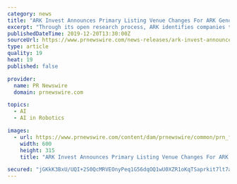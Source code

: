 ```yaml
---
category: news
title: "ARK Invest Announces Primary Listing Venue Changes For ARK Genomic Revolution ETF (ARKG) And ARK Autonomous Technology & Robotics ETF (ARKQ)"
excerpt: "Through its open research process, ARK identifies companies that it believes are leading and benefiting from cross-sector innovations such as robotics, energy storage, DNA sequencing, artificial intelligence, and blockchain technology. ARK's investment strategies include: Autonomous Technology and Robotics, Next Generation Internet, Genomic ..."
publishedDateTime: 2019-12-20T13:30:00Z
sourceUrl: https://www.prnewswire.com/news-releases/ark-invest-announces-primary-listing-venue-changes-for-ark-genomic-revolution-etf-arkg-and-ark-autonomous-technology--robotics-etf-arkq-300978269.html
type: article
quality: 19
heat: 19
published: false

provider:
  name: PR Newswire
  domain: prnewswire.com

topics:
  - AI
  - AI in Robotics

images:
  - url: https://www.prnewswire.com/content/dam/prnewswire/common/prn_facebook_sharing_logo.jpg
    width: 600
    height: 315
    title: "ARK Invest Announces Primary Listing Venue Changes For ARK Genomic Revolution ETF (ARKG) And ARK Autonomous Technology & Robotics ETF (ARKQ)"

secured: "jGKkK3BxU/UQI+2S0QcMRVEOnyPeq1G56dqOQ1wU0XZR1oKqTSaprkit7lt7a0URgziKndPmGJFKGHoQJQ6Ik+Xi7s8YJvJu9GYNgKapQ/L1ykdMi7y82GxXpSk4OkT4JIPQWzlKoIO78CGgNLeHT+SpEqcT8hDlySdFIoj7uxt6qBEDkq7pEP0x9ioMQ1QW69DVwv93p9SQ4OAGeMAOqTIygwhvAYNMmchHU6KNfjSHTPWAC0dAoKBNwupEbi9kXQ+3FcD8R2YyqSDOhcwfng==;jk9T/H3i26pRE+GzGMBjjA=="
---
```


